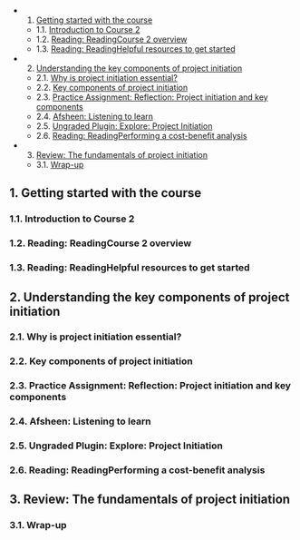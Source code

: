 <!-- vscode-markdown-toc -->
* 1. [Getting started with the course](#Gettingstartedwiththecourse)
	* 1.1. [ Introduction to Course 2](#IntroductiontoCourse2)
	* 1.2. [Reading: ReadingCourse 2 overview](#Reading:ReadingCourse2overview)
	* 1.3. [Reading: ReadingHelpful resources to get started](#Reading:ReadingHelpfulresourcestogetstarted)
* 2. [Understanding the key components of project initiation](#Understandingthekeycomponentsofprojectinitiation)
	* 2.1. [ Why is project initiation essential?](#Whyisprojectinitiationessential)
	* 2.2. [ Key components of project initiation](#Keycomponentsofprojectinitiation)
	* 2.3. [Practice Assignment: Reflection: Project initiation and key components](#PracticeAssignment:Reflection:Projectinitiationandkeycomponents)
	* 2.4. [ Afsheen: Listening to learn](#Afsheen:Listeningtolearn)
	* 2.5. [Ungraded Plugin: Explore: Project Initiation](#UngradedPlugin:Explore:ProjectInitiation)
	* 2.6. [Reading: ReadingPerforming a cost-benefit analysis](#Reading:ReadingPerformingacost-benefitanalysis)
* 3. [Review: The fundamentals of project initiation](#Review:Thefundamentalsofprojectinitiation)
	* 3.1. [ Wrap-up](#Wrap-up)

<!-- vscode-markdown-toc-config
	numbering=true
	autoSave=true
	/vscode-markdown-toc-config -->
<!-- /vscode-markdown-toc -->

##  1. <a name='Gettingstartedwiththecourse'></a>Getting started with the course

###  1.1. <a name='IntroductiontoCourse2'></a> Introduction to Course 2

###  1.2. <a name='Reading:ReadingCourse2overview'></a>Reading: ReadingCourse 2 overview

###  1.3. <a name='Reading:ReadingHelpfulresourcestogetstarted'></a>Reading: ReadingHelpful resources to get started

##  2. <a name='Understandingthekeycomponentsofprojectinitiation'></a>Understanding the key components of project initiation
###  2.1. <a name='Whyisprojectinitiationessential'></a> Why is project initiation essential?

###  2.2. <a name='Keycomponentsofprojectinitiation'></a> Key components of project initiation

###  2.3. <a name='PracticeAssignment:Reflection:Projectinitiationandkeycomponents'></a>Practice Assignment: Reflection: Project initiation and key components

###  2.4. <a name='Afsheen:Listeningtolearn'></a> Afsheen: Listening to learn

###  2.5. <a name='UngradedPlugin:Explore:ProjectInitiation'></a>Ungraded Plugin: Explore: Project Initiation

###  2.6. <a name='Reading:ReadingPerformingacost-benefitanalysis'></a>Reading: ReadingPerforming a cost-benefit analysis

##  3. <a name='Review:Thefundamentalsofprojectinitiation'></a>Review: The fundamentals of project initiation

###  3.1. <a name='Wrap-up'></a> Wrap-up


